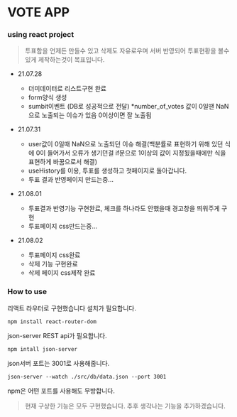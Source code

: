 # VOTE APP #
### using react project ###

> 투표함을 언제든 만들수 있고 삭제도 자유로우며 서버 반영되어 투표현황을 볼수 있게 제작하는것이 목표입니다.
+ 21.07.28 
    - 더미데이터로 리스트구현 완료
    - form양식 생성
    - sumbit이벤트  (DB로 성공적으로 전달)  *number_of_votes 값이 0일땐 NaN으로 노출되는 이슈가 있음 0이상이면 잘 노출됨 

+ 21.07.31
    - user값이 0일때 NaN으로 노출되던 이슈 해결(백분률로 표현하기 위해 있던 식에 0이 들어가서 오류가 생기던걸 if문으로 1이상의 값이 지정됬을때에만 식을 표현하게 바꿈으로서 해결) 
    - useHistory를 이용, 투표를 생성하고 첫페이지로 돌아갑니다.
    - 투표 결과 반영페이지 만드는중...
+ 21.08.01
    - 투표결과 반영기능 구현완료, 체크를 하나라도 안했을때 경고창을 띄워주게 구현
    - 투표페이지 css만드는중...
+ 21.08.02
    - 투표페이지 css완료
    - 삭제 기능 구현완료
    - 삭제 페이지 css제작 완료

### How to use ###

리액트 라우터로 구현했습니다 설치가 필요합니다.
```
npm install react-router-dom
```
json-server REST api가 필요합니다. 
```
npm intall json-server
```
json서버 포트는 3001로 사용해줍니다.
```
json-server --watch ./src/db/data.json --port 3001
```
npm은 어떤 포트를 사용해도 무방합니다.

> 현재 구상한 기능은 모두 구현했습니다. 추후 생각나는 기능을 추가하겠습니다.






